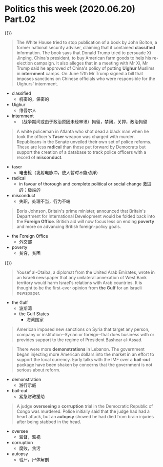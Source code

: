# Politics this week (2020.06.20) Part.02


{{<music url="/economist/20200620/002 The world this week - Politics this week/4.mp3">}}

> The White House tried to stop publication of a book by John Bolton, a former national security adviser, claiming that it contained **classified** information. The book says that Donald Trump tried to persuade Xi Jinping, China's president, to buy American farm goods to help his re-election campaign. It also alleges that in a meeting with Mr Xi, Mr Trump said he approved of China's policy of putting **Uighur** Muslims in **internment** camps. On June 17th Mr Trump signed a bill that imposes sanctions on Chinese officials who were responsible for the Uighurs' internment.

- classified
  - 机密的，保密的
- Uighur
  - 维吾尔人
- internment
  - （战争期间或由于政治原因未经审讯）拘留，禁闭，关押，政治拘留

> A white policeman in Atlanta who shot dead a black man when he took the officer's **Taser** weapon was charged with murder. Republicans in the Senate unveiled their own set of police reforms. These are less **radical** than those put forward by Democrats but support the creation of a database to track police officers with a record of **misconduct**.

- taser
  - 电击枪（发射电脉冲，使人暂时不能动弹）
- radical
  - in favour of thorough and complete political or social change 激进的；极端的
- misconduct
  - 失职，处理不当，行为不端

> Boris Johnson, Britain's prime minister, announced that Britain's Department for International Development would be folded back into the **Foreign Office**. British aid will now focus less on ending **poverty** and more on advancing British foreign-policy goals.

- the Foreign Office
  - 外交部
- poverty
  - 贫穷，贫困


{{<music url="/economist/20200620/002 The world this week - Politics this week/5.mp3">}}

> Yousef al-Otaiba, a diplomat from the United Arab Emirates, wrote in an Israeli newspaper that any unilateral annexation of West Bank territory would harm Israel's relations with Arab countries. It is thought to be the first-ever opinion from **the Gulf** for an Israeli newspaper.

- the Gulf
  - 波斯湾
  - the Gulf States
    - 海湾国家

> American imposed new sanctions on Syria that target any person, company or institution─Syrian or foreign─that does business with or provides support to the regime of President Bashear al-Assad.

> There were more **demonstrations** in Lebanon. The government began injecting more American dollars into the market in an effort to support the local currency. Early talks with the IMF over a **bail-out** package have been shaken by concerns that the government is not serious about reform.

- demonstration
  - 游行示威
- bail-out
  - 紧急财政援助

> A judge **overseeing** a **corruption** trial in the Democratic Republic of Congo was murdered. Police initially said that the judge had had a heart attack, but an **autopsy** showed he had died from brain injuries after being stabbed in the head.

- oversee
  - 监督，监视
- corruption
  - 腐败，贪污
- autopsy
  - 验尸，尸体解剖
